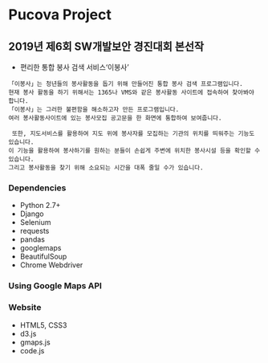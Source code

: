 # Pucova Project
## 2019년 제6회 SW개발보안 경진대회 본선작
* 편리한 통합 봉사 검색 서비스‘이봉사’

```
「이봉사」는 청년들의 봉사활동을 돕기 위해 만들어진 통합 봉사 검색 프로그램입니다. 
현재 봉사 활동을 하기 위해서는 1365나 VMS와 같은 봉사활동 사이트에 접속하여 찾아봐야 합니다. 
「이봉사」는 그러한 불편함을 해소하고자 만든 프로그램입니다.
여러 봉사활동사이트에 있는 봉사모집 공고문을 한 화면에 통합하여 보여줍니다. 

 또한, 지도서비스를 활용하여 지도 위에 봉사자를 모집하는 기관의 위치를 띄워주는 기능도 있습니다. 
이 기능을 활용하여 봉사하기를 원하는 분들이 손쉽게 주변에 위치한 봉사시설 등을 확인할 수 있습니다. 
그리고 봉사활동을 찾기 위해 소요되는 시간을 대폭 줄일 수가 있습니다.
```

### Dependencies
* Python 2.7+
* Django
* Selenium
* requests
* pandas
* googlemaps
* BeautifulSoup
* Chrome Webdriver

### Using Google Maps API
### Website

* HTML5, CSS3
* d3.js
* gmaps.js
* code.js

